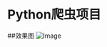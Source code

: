 # Python爬虫项目
##效果图
![Image](https://github.com/EI-Dios/Python-Crawler/blob/master/douban_flask/static/assets/img/picture.png)
